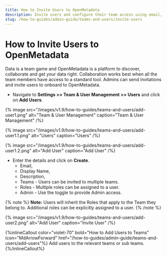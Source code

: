 ```yaml
---
title: How to Invite Users to OpenMetadata
description: Invite users and configure their team access using email, domain patterns, or integrations with your identity platform.
slug: /how-to-guides/admin-guide/teams-and-users/invite-users
---
```


# How to Invite Users to OpenMetadata

Data is a team game and OpenMetadata is a platform to discover, collaborate and get your data right. Collaboration works best when all the team members have access to a standard tool. Admins can send invitations and invite users to onboard to OpenMetadata.

- Navigate to **Settings >> Team & User Management >> Users** and click on **Add Users**.

{% image
src="/images/v1.9/how-to-guides/teams-and-users/add-user1.png"
alt="Team & User Management"
caption="Team & User Management"
/%}

{% image
src="/images/v1.9/how-to-guides/teams-and-users/add-user1.1.png"
alt="Users"
caption="Users"
/%}

{% image
src="/images/v1.9/how-to-guides/teams-and-users/add-user1.2.png"
alt="Add User"
caption="Add User"
/%}

- Enter the details and click on **Create**.
  - Email, 
  - Display Name,
  - Description,
  - Teams - Users can be invited to multiple teams.
  - Roles - Multiple roles can be assigned to a user.
  - Admin - Use the toggle to provide Admin access.

{% note %}
**Note:** Users will inherit the Roles that apply to the Team they belong to. Additional roles can be explicitly assigned to a user.
{% /note %}

{% image
src="/images/v1.9/how-to-guides/teams-and-users/add-user2.png"
alt="Add User"
caption="Invite User"
/%}

{%inlineCallout
  color="violet-70"
  bold="How to Add Users to Teams"
  icon="MdArrowForward"
  href="/how-to-guides/admin-guide/teams-and-users/add-users"%}
  Add users to the relevant teams or sub teams.
{%/inlineCallout%}
